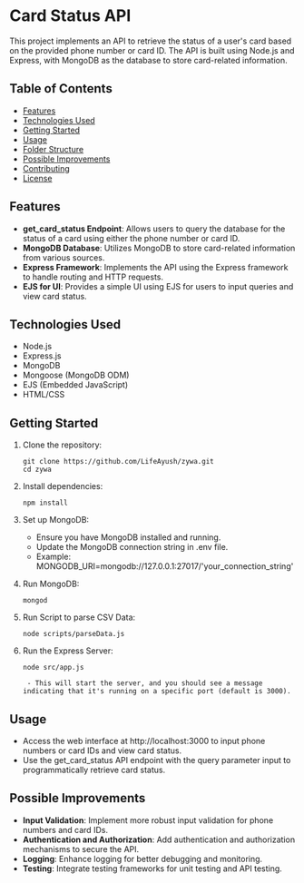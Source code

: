 # Card Status API

This project implements an API to retrieve the status of a user's card based on the provided phone number or card ID. The API is built using Node.js and Express, with MongoDB as the database to store card-related information.

## Table of Contents

- [Features](#features)
- [Technologies Used](#technologies-used)
- [Getting Started](#getting-started)
- [Usage](#usage)
- [Folder Structure](#folder-structure)
- [Possible Improvements](#possible-improvements)
- [Contributing](#contributing)
- [License](#license)

## Features

- **get_card_status Endpoint**: Allows users to query the database for the status of a card using either the phone number or card ID.
- **MongoDB Database**: Utilizes MongoDB to store card-related information from various sources.
- **Express Framework**: Implements the API using the Express framework to handle routing and HTTP requests.
- **EJS for UI**: Provides a simple UI using EJS for users to input queries and view card status.

## Technologies Used

- Node.js
- Express.js
- MongoDB
- Mongoose (MongoDB ODM)
- EJS (Embedded JavaScript)
- HTML/CSS

## Getting Started

1. Clone the repository:

   ```CMD
   git clone https://github.com/LifeAyush/zywa.git
   cd zywa

   ```

2. Install dependencies:

   ```CMD
   npm install

   ```

3. Set up MongoDB:

   - Ensure you have MongoDB installed and running.
   - Update the MongoDB connection string in .env file.
   - Example: MONGODB_URI=mongodb://127.0.0.1:27017/'your_connection_string'

4. Run MongoDB:

   ```CMD
   mongod

   ```

5. Run Script to parse CSV Data:

   ```CMD
   node scripts/parseData.js

   ```

6. Run the Express Server:

   ```CMD
   node src/app.js

    - This will start the server, and you should see a message indicating that it's running on a specific port (default is 3000).
   ```

## Usage

- Access the web interface at http://localhost:3000 to input phone numbers or card IDs and view card status.
- Use the get_card_status API endpoint with the query parameter input to programmatically retrieve card status.

## Possible Improvements

- **Input Validation**: Implement more robust input validation for phone numbers and card IDs.
- **Authentication and Authorization**: Add authentication and authorization mechanisms to secure the API.
- **Logging**: Enhance logging for better debugging and monitoring.
- **Testing**: Integrate testing frameworks for unit testing and API testing.
